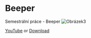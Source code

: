 # Beeper
Semestrální práce - Beeper
![Obrázek3](https://user-images.githubusercontent.com/84145589/213562092-700b0f20-f649-4488-ba39-7e32763e5b2d.png)

[YouTube](https://youtu.be/w676IBpSKlw) or 
[Download](https://mega.nz/file/19FySawL#ZyGSjZGTxJAX5Z9taM4eGaZNOlbSPHaMxm_nXPgFBcU)
